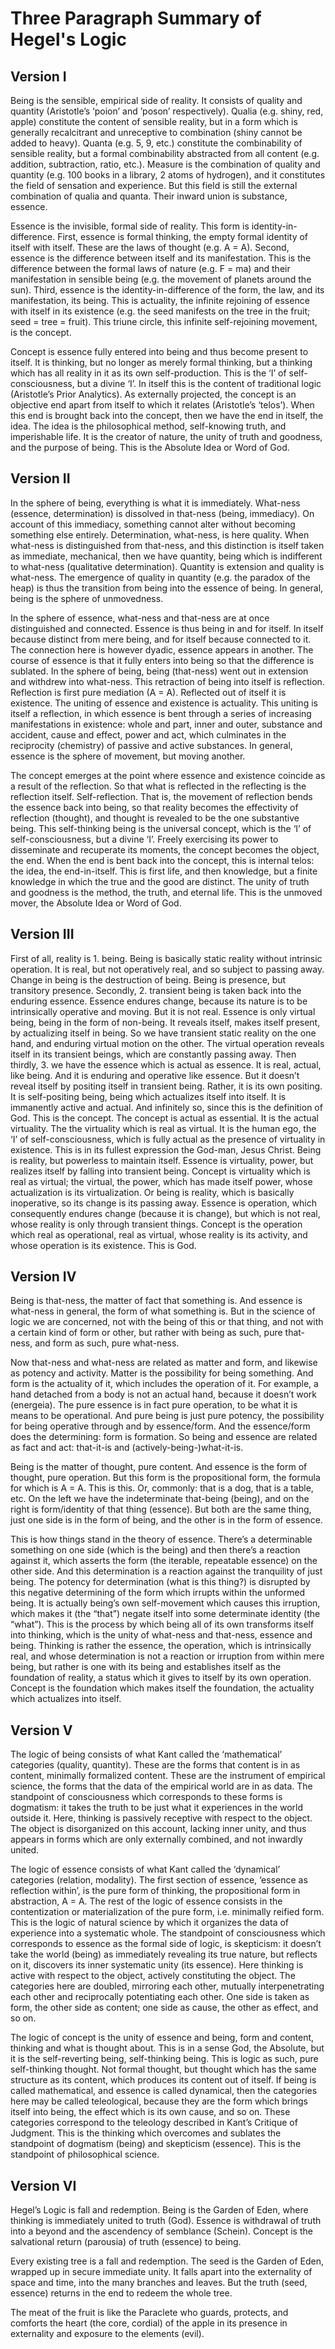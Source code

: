 # Three Paragraph Summary of Hegel's Logic
## Version I
Being is the sensible, empirical side of reality. It consists of quality and quantity (Aristotle’s ‘poion’ and ’poson’ respectively). Qualia (e.g. shiny, red, apple) constitute the content of sensible reality, but in a form which is generally recalcitrant and unreceptive to combination (shiny cannot be added to heavy). Quanta (e.g. 5, 9, etc.) constitute the combinability of sensible reality, but a formal combinability abstracted from all content (e.g. addition, subtraction, ratio, etc.). Measure is the combination of quality and quantity (e.g. 100 books in a library, 2 atoms of hydrogen), and it constitutes the field of sensation and experience. But this field is still the external combination of qualia and quanta. Their inward union is substance, essence.

Essence is the invisible, formal side of reality. This form is identity-in-difference. First, essence is formal thinking, the empty formal identity of itself with itself. These are the laws of thought (e.g. A = A). Second, essence is the difference between itself and its manifestation. This is the difference between the formal laws of nature (e.g. F = ma) and their manifestation in sensible being (e.g. the movement of planets around the sun). Third, essence is the identity-in-difference of the form, the law, and its manifestation, its being. This is actuality, the infinite rejoining of essence with itself in its existence (e.g. the seed manifests on the tree in the fruit; seed = tree = fruit). This triune circle, this infinite self-rejoining movement, is the concept.

Concept is essence fully entered into being and thus become present to itself. It is thinking, but no longer as merely formal thinking, but a thinking which has all reality in it as its own self-production. This is the ‘I’ of self-consciousness, but a divine ‘I’. In itself this is the content of traditional logic (Aristotle’s Prior Analytics). As externally projected, the concept is an objective end apart from itself to which it relates (Aristotle’s ‘telos’). When this end is brought back into the concept, then we have the end in itself, the idea. The idea is the philosophical method, self-knowing truth, and imperishable life. It is the creator of nature, the unity of truth and goodness, and the purpose of being. This is the Absolute Idea or Word of God.

## Version II
In the sphere of being, everything is what it is immediately. What-ness (essence, determination) is dissolved in that-ness (being, immediacy). On account of this immediacy, something cannot alter without becoming something else entirely. Determination, what-ness, is here quality. When what-ness is distinguished from that-ness, and this distinction is itself taken as immediate, mechanical, then we have quantity, being which is indifferent to what-ness (qualitative determination). Quantity is extension and quality is what-ness. The emergence of quality in quantity (e.g. the paradox of the heap) is thus the transition from being into the essence of being. In general, being is the sphere of unmovedness.

In the sphere of essence, what-ness and that-ness are at once distinguished and connected. Essence is thus being in and for itself. In itself because distinct from mere being, and for itself because connected to it. The connection here is however dyadic, essence appears in another. The course of essence is that it fully enters into being so that the difference is sublated. In the sphere of being, being (that-ness) went out in extension and withdrew into what-ness. This retraction of being into itself is reflection. Reflection is first pure mediation (A = A). Reflected out of itself it is existence. The uniting of essence and existence is actuality. This uniting is itself a reflection, in which essence is bent through a series of increasing manifestations in existence: whole and part, inner and outer, substance and accident, cause and effect, power and act, which culminates in the reciprocity (chemistry) of passive and active substances. In general, essence is the sphere of movement, but moving another.

The concept emerges at the point where essence and existence coincide as a result of the reflection. So that what is reflected in the reflecting is the reflection itself. Self-reflection. That is, the movement of reflection bends the essence back into being, so that reality becomes the effectivity of reflection (thought), and thought is revealed to be the one substantive being. This self-thinking being is the universal concept, which is the ‘I’ of self-consciousness, but a divine ‘I’. Freely exercising its power to disseminate and recuperate its moments, the concept becomes the object, the end. When the end is bent back into the concept, this is internal telos: the idea, the end-in-itself. This is first life, and then knowledge, but a finite knowledge in which the true and the good are distinct. The unity of truth and goodness is the method, the truth, and eternal life. This is the unmoved mover, the Absolute Idea or Word of God.

## Version III
First of all, reality is 1. being. Being is basically static reality without intrinsic operation. It is real, but not operatively real, and so subject to passing away. Change in being is the destruction of being. Being is presence, but transitory presence. Secondly, 2. transient being is taken back into the enduring essence. Essence endures change, because its nature is to be intrinsically operative and moving. But it is not real. Essence is only virtual being, being in the form of non-being. It reveals itself, makes itself present, by actualizing itself in being. So we have transient static reality on the one hand, and enduring virtual motion on the other. The virtual operation reveals itself in its transient beings, which are constantly passing away. Then thirdly, 3. we have the essence which is actual as essence. It is real, actual, like being. And it is enduring and operative like essence. But it doesn’t reveal itself by positing itself in transient being. Rather, it is its own positing. It is self-positing being, being which actualizes itself into itself. It is immanently active and actual. And infinitely so, since this is the definition of God. This is the concept. The concept is actual as essential. It is the actual virtuality. The the virtuality which is real as virtual. It is the human ego, the ‘I’ of self-consciousness, which is fully actual as the presence of virtuality in existence. This is in its fullest expression the God-man, Jesus Christ. Being is reality, but powerless to maintain itself. Essence is virtuality, power, but realizes itself by falling into transient being. Concept is virtuality which is real as virtual; the virtual, the power, which has made itself power, whose actualization is its virtualization. Or being is reality, which is basically inoperative, so its change is its passing away. Essence is operation, which consequently endures change (because it is change), but which is not real, whose reality is only through transient things. Concept is the operation which real as operational, real as virtual, whose reality is its activity, and whose operation is its existence. This is God.

## Version IV
Being is that-ness, the matter of fact that something is. And essence is what-ness in general, the form of what something is. But in the science of logic we are concerned, not with the being of this or that thing, and not with a certain kind of form or other, but rather with being as such, pure that-ness, and form as such, pure what-ness.

Now that-ness and what-ness are related as matter and form, and likewise as potency and activity. Matter is the possibility for being something. And form is the actuality of it, which includes the operation of it. For example, a hand detached from a body is not an actual hand, because it doesn’t work (energeia). The pure essence is in fact pure operation, to be what it is means to be operational. And pure being is just pure potency, the possibility for being operative through and by essence/form. And the essence/form does the determining: form is formation. So being and essence are related as fact and act: that-it-is and (actively-being-)what-it-is.

Being is the matter of thought, pure content. And essence is the form of thought, pure operation. But this form is the propositional form, the formula for which is A = A. This is this. Or, commonly: that is a dog, that is a table, etc. On the left we have the indeterminate that-being (being), and on the right is form/identity of that thing (essence). But both are the same thing, just one side is in the form of being, and the other is in the form of essence.

This is how things stand in the theory of essence. There’s a determinable something on one side (which is the being) and then there’s a reaction against it, which asserts the form (the iterable, repeatable essence) on the other side. And this determination is a reaction against the tranquility of just being. The potency for determination (what is this thing?) is disrupted by this negative determining of the form which irrupts within the unformed being. It is actually being’s own self-movement which causes this irruption, which makes it (the “that”) negate itself into some determinate identity (the “what”). This is the process by which being all of its own transforms itself into thinking, which is the unity of what-ness and that-ness, essence and being. Thinking is rather the essence, the operation, which is intrinsically real, and whose determination is not a reaction or irruption from within mere being, but rather is one with its being and establishes itself as the foundation of reality, a status which it gives to itself by its own operation. Concept is the foundation which makes itself the foundation, the actuality which actualizes into itself.

## Version V
The logic of being consists of what Kant called the ‘mathematical’ categories (quality, quantity). These are the forms that content is in as content, minimally formalized content. These are the instrument of empirical science, the forms that the data of the empirical world are in as data. The standpoint of consciousness which corresponds to these forms is dogmatism: it takes the truth to be just what it experiences in the world outside it. Here, thinking is passively receptive with respect to the object. The object is disorganized on this account, lacking inner unity, and thus appears in forms which are only externally combined, and not inwardly united.

The logic of essence consists of what Kant called the ‘dynamical’ categories (relation, modality). The first section of essence, ‘essence as reflection within’, is the pure form of thinking, the propositional form in abstraction, A = A. The rest of the logic of essence consists in the contentization or materialization of the pure form, i.e. minimally reified form. This is the logic of natural science by which it organizes the data of experience into a systematic whole. The standpoint of consciousness which corresponds to essence as the formal side of logic, is skepticism: it doesn’t take the world (being) as immediately revealing its true nature, but reflects on it, discovers its inner systematic unity (its essence). Here thinking is active with respect to the object, actively constituting the object. The categories here are doubled, mirroring each other, mutually interpenetrating each other and reciprocally potentiating each other. One side is taken as form, the other side as content; one side as cause, the other as effect, and so on.

The logic of concept is the unity of essence and being, form and content, thinking and what is thought about. This is in a sense God, the Absolute, but it is the self-reverting being, self-thinking being. This is logic as such, pure self-thinking thought. Not formal thought, but thought which has the same structure as its content, which produces its content out of itself. If being is called mathematical, and essence is called dynamical, then the categories here may be called teleological, because they are the form which brings itself into being, the effect which is its own cause, and so on. These categories correspond to the teleology described in Kant’s Critique of Judgment. This is the thinking which overcomes and sublates the standpoint of dogmatism (being) and skepticism (essence). This is the standpoint of philosophical science.

## Version VI
Hegel’s Logic is fall and redemption. Being is the Garden of Eden, where thinking is immediately united to truth (God). Essence is withdrawal of truth into a beyond and the ascendency of semblance (Schein). Concept is the salvational return (parousia) of truth (essence) to being.

Every existing tree is a fall and redemption. The seed is the Garden of Eden, wrapped up in secure immediate unity. It falls apart into the externality of space and time, into the many branches and leaves. But the truth (seed, essence) returns in the end to redeem the whole tree.

The meat of the fruit is like the Paraclete who guards, protects, and comforts the heart (the core, cordial) of the apple in its presence in externality and exposure to the elements (evil).